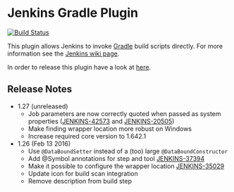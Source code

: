 Jenkins Gradle Plugin
=====================

[![Build Status](https://ci.jenkins.io/buildStatus/icon?job=Plugins/gradle-plugin/master)](https://ci.jenkins.io/blue/organizations/jenkins/Plugins%2Fgradle-plugin/branches/)

This plugin allows Jenkins to invoke [Gradle](href="http://www.gradle.org/) build scripts directly.
For more information see the [Jenkins wiki page](http://wiki.jenkins-ci.org/display/JENKINS/Gradle+Plugin).

In order to release this plugin have a look at [here](RELEASING.md).

## Release Notes
* 1.27 (unreleased)
  * Job parameters are now correctly quoted when passed as system properties ([JENKINS-42573](https://issues.jenkins-ci.org/browse/JENKINS-42573) and [JENKINS-20505](https://issues.jenkins-ci.org/browse/JENKINS-20505))
  * Make finding wrapper location more robust on Windows
  * Increase required core version to 1.642.1
* 1.26 (Feb 13 2016)
  * Use `@DataBoundSetter` instead of a (too) large `@DataBoundConstructor`
  * Add @Symbol annotations for step and tool [JENKINS-37394](https://issues.jenkins-ci.org/browse/JENKINS-37394)
  * Make it possible to configure the wrapper location [JENKINS-35029](https://issues.jenkins-ci.org/browse/JENKINS-35029)
  * Update icon for build scan integration
  * Remove description from build step